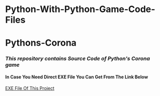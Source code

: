 # Python-With-Python-Game-Code-Files

# Pythons-Corona
<i><h3> This repository contains Source Code of Python's Corona game</h3></i>

<h4>In Case You Need Direct EXE File You Can Get From The Link Below</h4>
<a href="https://github.com/KusumaKalyan/Pythons-Corona/">EXE File Of This Project</a>
